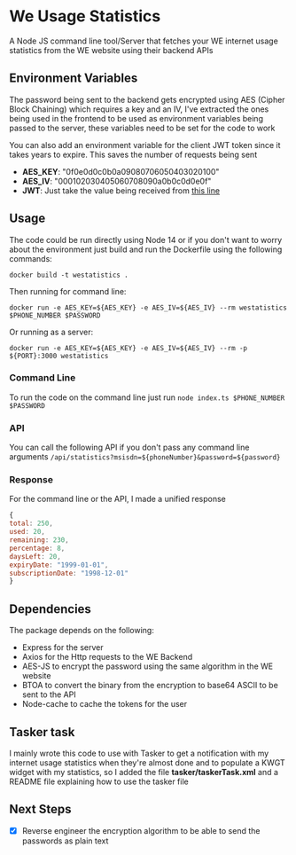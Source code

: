 # We Usage Statistics
A Node JS command line tool/Server that fetches your WE internet usage statistics from the WE website using their backend APIs

## Environment Variables
The password being sent to the backend gets encrypted using AES (Cipher Block Chaining) which requires a key and an IV,
I've extracted the ones being used in the frontend to be used as environment variables being passed to the server,
these variables need to be set for the code to work

You can also add an environment variable for the client JWT token since it takes years to expire. This saves the number of requests being sent

- **AES_KEY**: "0f0e0d0c0b0a09080706050403020100"
- **AES_IV**: "000102030405060708090a0b0c0d0e0f"
- **JWT**: Just take the value being received from [this line](https://github.com/OsamaYousry/We-Usage-Statistics/blob/700669e66bf0d03c57517da5e8c60fe51ed40e3f/services/weService.js#L12)

## Usage
The code could be run directly using Node 14 or if you don't want to worry about the environment just build and run the Dockerfile using the following commands:
````
docker build -t westatistics .
````
Then running for command line:
````
docker run -e AES_KEY=${AES_KEY} -e AES_IV=${AES_IV} --rm westatistics $PHONE_NUMBER $PASSWORD
````
Or running as a server:
````
docker run -e AES_KEY=${AES_KEY} -e AES_IV=${AES_IV} --rm -p ${PORT}:3000 westatistics 
````

### Command Line
To run the code on the command line just run 
`node index.ts $PHONE_NUMBER $PASSWORD`

### API
You can call the following API if you don't pass any command line arguments
`/api/statistics?msisdn=${phoneNumber}&password=${password}`

### Response
For the command line or the API, I made a unified response
```javascript
{
total: 250,
used: 20,
remaining: 230,
percentage: 8,
daysLeft: 20,
expiryDate: "1999-01-01",
subscriptionDate: "1998-12-01"
}
```

## Dependencies

The package depends on the following:

- Express for the server
- Axios for the Http requests to the WE Backend
- AES-JS to encrypt the password using the same algorithm in the WE website
- BTOA to convert the binary from the encryption to base64 ASCII to be sent to the API
- Node-cache to cache the tokens for the user

## Tasker task

I mainly wrote this code to use with Tasker to get a notification with my internet usage statistics when they're almost done and to populate a KWGT widget with my statistics,
so I added the file **tasker/taskerTask.xml** and a README file explaining how to use the tasker file

## Next Steps

- [x] Reverse engineer the encryption algorithm to be able to send the passwords as plain text
